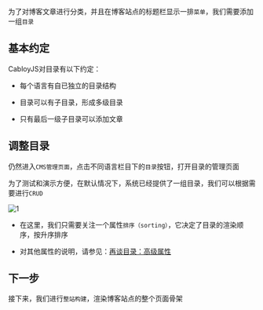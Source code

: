 为了对博客文章进行分类，并且在博客站点的标题栏显示一排`菜单`，我们需要添加一组`目录`

## **基本约定**

CabloyJS对目录有以下约定：

* 每个语言有自已独立的目录结构

* 目录可以有子目录，形成多级目录

* 只有最后一级子目录可以添加文章

## 调整目录

仍然进入`CMS管理页面`，点击不同语言栏目下的`目录`按钮，打开目录的管理页面

为了测试和演示方便，在默认情况下，系统已经提供了一组目录，我们可以根据需要进行`CRUD`

![1](https://portal.cabloy.com/api/a/file/file/download/5469ddefffd34120ab752ab6d9cb6bb8.png)

* 在这里，我们只需要关注一个属性`排序（sorting）`，它决定了目录的渲染顺序，按升序排序

* 对其他属性的说明，请参见：[再谈目录：高级属性](https://cabloy.com/zh-cn/articles/8dee27f824dc4843b930a64dec14afef.html)

## **下一步**

接下来，我们进行`整站构建`，渲染博客站点的整个页面骨架